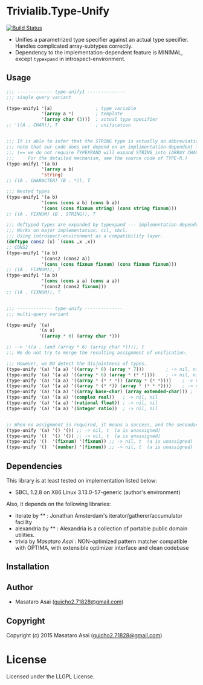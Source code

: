 
# Trivialib.Type-Unify

[![Build Status](https://travis-ci.org/guicho271828/trivialib.type-unify.svg)](https://travis-ci.org/guicho271828/trivialib.type-unify)

* Unifies a parametrized type specifier against an actual type specifier. Handles complicated array-subtypes correctly.
* Dependency to the implementation-dependent feature is MINIMAL, except `typexpand` in introspect-environment.


## Usage

```cl
;;; ------------- type-unify1 --------------
;;; single query variant

(type-unify1 '(a)                ; type variable
             '(array a *)        ; template
             '(array char (3)))  ; actual type specifier
;; '((A . CHAR)), T              ; unification


;;; It is able to infer that the STRING type is actually an abbreviation of (ARRAY CHARACTER *).
;;; note that our code does not depend on an implimentation-dependent TYPEXPAND in this regard.
;;; (== we do not require TYPEXPAND will expand STRING into (ARRAY CHARACTER *).
;;;     For the detailed mechanism, see the source code of TYPE-R.)
(type-unify1 '(a b)
             '(array a b)
             'string)
;; ((A . CHARACTER) (B . *)), T

;;; Nested types 
(type-unify1 '(a b)
             '(cons (cons a b) (cons b a))
             '(cons (cons fixnum string) (cons string fixnum)))
;; ((A . FIXNUM) (B . STRING)), T

;;; deftyped types are expanded by typexpand --- implementation dependent.
;;; Works on major implementation: ccl, sbcl.
;;; Using introspect-environment as a compatibility layer.
(deftype cons2 (x) `(cons ,x ,x))
;; CONS2
(type-unify1 '(a b)
             '(cons2 (cons2 a))
             '(cons (cons fixnum fixnum) (cons fixnum fixnum)))
;; ((A . FIXNUM)), T
(type-unify1 '(a b)
             '(cons (cons a a) (cons a a))
             '(cons2 (cons2 fixnum)))
;; ((A . FIXNUM)), T


;;; ------------- type-unify --------------
;;; multi-query variant

(type-unify '(a)
            '(a a)
            '((array * 6) (array char *)))

;; --> '((a . (and (array * 6) (array char *)))), t
;;; We do not try to merge the resulting assignment of unification.

;;; However, we DO detect the disjointness of types.
(type-unify '(a) '(a a) '((array * 6) (array * 7)))        ; -> nil, nil
(type-unify '(a) '(a a) '((array * 6) (array * (* *))))    ; -> nil, nil
(type-unify '(a) '(a a) '((array * (* * *)) (array * (* *))))    ; -> nil, nil
(type-unify '(a) '(a a) '((array * (* *)) (array * (* * *))))    ; -> nil, nil
(type-unify '(a) '(a a) '((array base-char) (array extended-char))) ; -> nil, nil
(type-unify '(a) '(a a) '(complex real))   ; -> nil, nil
(type-unify '(a) '(a a) '(rational float)) ; -> nil, nil
(type-unify '(a) '(a a) '(integer ratio))  ; -> nil, nil


;; When no assignment is required, it means a success, and the secondary value is T.
(type-unify '(a) '() '()) ;; -> nil, t  (a is unassigned)
(type-unify '()  '() '()) ;; -> nil, t  (a is unassigned)
(type-unify '()  '(fixnum) '(fixnum)) ;; -> nil, t  (a is unassigned)
(type-unify '()  '(number) '(fixnum)) ;; -> nil, t  (a is unassigned)
```


## Dependencies
This library is at least tested on implementation listed below:

+ SBCL 1.2.8 on X86 Linux 3.13.0-57-generic (author's environment)

Also, it depends on the following libraries:

+ iterate by ** :
    Jonathan Amsterdam's iterator/gatherer/accumulator facility
+ alexandria by ** :
    Alexandria is a collection of portable public domain utilities.
+ trivia by *Masataro Asai* :
    NON-optimized pattern matcher compatible with OPTIMA, with extensible optimizer interface and clean codebase

## Installation

## Author

* Masataro Asai (guicho2.71828@gmail.com)

## Copyright

Copyright (c) 2015 Masataro Asai (guicho2.71828@gmail.com)

# License

Licensed under the LLGPL License.



